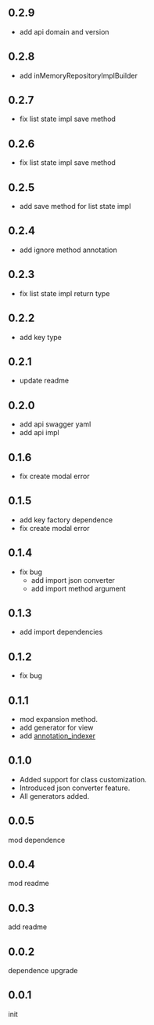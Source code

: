 ## 0.2.9

- add api domain and version

## 0.2.8

- add inMemoryRepositoryImplBuilder

## 0.2.7

- fix list state impl save method

## 0.2.6

- fix list state impl save method

## 0.2.5

- add save method for list state impl

## 0.2.4

- add ignore method annotation

## 0.2.3

- fix list state impl return type

## 0.2.2

- add key type

## 0.2.1

- update readme

## 0.2.0

- add api swagger yaml
- add api impl

## 0.1.6

- fix create modal error

## 0.1.5

- add key factory dependence
- fix create modal error

## 0.1.4

- fix bug
  - add import json converter
  - add import method argument

## 0.1.3

- add import dependencies

## 0.1.2

- fix bug

## 0.1.1

- mod expansion method.
- add generator for view
- add [annotation_indexer](https://pub.dev/packages/annotation_indexer)

## 0.1.0

- Added support for class customization.
- Introduced json converter feature.
- All generators added.

## 0.0.5

mod dependence

## 0.0.4

mod readme

## 0.0.3

add readme

## 0.0.2

dependence upgrade

## 0.0.1

init
